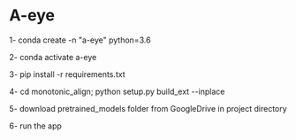 # A-eye

1- conda create -n "a-eye" python=3.6 

2- conda activate a-eye

3- pip install -r requirements.txt

4- cd monotonic_align; python setup.py build_ext --inplace

5- download pretrained_models folder from GoogleDrive in project directory

6- run the app